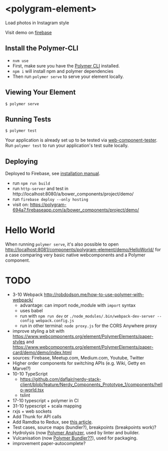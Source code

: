 # \<polygram-element\>

Load photos in Instagram style

Visit demo on [firebase](https://polygram-694a7.firebaseapp.com/a/bower_components/project/demo/)


## Install the Polymer-CLI

* `nvm use`
* First, make sure you have the [Polymer CLI](https://www.npmjs.com/package/polymer-cli) installed.
* `npm i` will install npm and polymer dependencies
* Then run `polymer serve` to serve your element locally.

## Viewing Your Element

```
$ polymer serve
```

## Running Tests

```
$ polymer test
```

Your application is already set up to be tested via [web-component-tester](https://github.com/Polymer/web-component-tester). Run `polymer test` to run your application's test suite locally.


## Deploying

Deployed to Firebase, see [installation manual](https://firebase.google.com/docs/cli/).

<!-- * run `polymer build` (TODO WIP) -->
* run `npm run build`
* run `http-server` and test in http://localhost:8080/a/bower_components/project/demo/
* run `firebase deploy --only hosting`
* visit on: https://polygram-694a7.firebaseapp.com/a/bower_components/project/demo/

# Hello World

When running `polymer serve`, it's also possible to open [http://localhost:8081/components/polygram-element/demo/HelloWorld/](http://localhost:8081/components/polygram-element/demo/HelloWorld/) for a case comparing very basic
native webcomponents and a Polymer component. 


# TODO

* 3-10 Webpack http://robdodson.me/how-to-use-polymer-with-webpack/
    * advantage: can import node_module with `import` syntax
    * uses babel
    * run with `npm run dev` or ```./node_modules/.bin/webpack-dev-server --config webpack.config.js```
    * run in other terminal: `node proxy.js` for the CORS Anywhere proxy
* improve styling a bit with https://www.webcomponents.org/element/PolymerElements/paper-styles and https://www.webcomponents.org/element/PolymerElements/paper-card/demo/demo/index.html
* sources: Firebase, Meetup.com, Medium.com, Youtube, Twitter
* Higher order components for switching APIs (e.g. Wiki, Getty en Marvel?)
* 10-10 TypeScript
    * https://github.com/daflair/nerdy-stack-client/blob/feature/Nerdy_Components_Prototype_1/components/hello-world.tsx
    * tslint
* 17-10 typescript + polymer in CI
* 31-10 typescript + scala mapping
* rxjs + web sockets
* Add Thunk for API calls
* Add Ramdba to Redux, see [this article](https://alligator.io/react/functional-redux-reducers-with-ramda/).
* Test cases, source maps (bundler?), breakpoints (breakpoints work)?
* Hydrolysis (now [Polymer Analyzer](https://github.com/Polymer/polymer-analyzer), used by linter and builder. 
* Vulcanisation (now [Polymer Bundler??](https://github.com/Polymer/polymer-bundler)), used for packaging.
* improvement paper-autocomplete?
